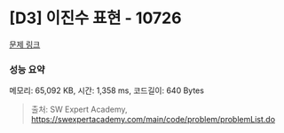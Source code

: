 # [D3] 이진수 표현 - 10726 

[문제 링크](https://swexpertacademy.com/main/code/problem/problemDetail.do?contestProbId=AXRSXf_a9qsDFAXS) 

### 성능 요약

메모리: 65,092 KB, 시간: 1,358 ms, 코드길이: 640 Bytes



> 출처: SW Expert Academy, https://swexpertacademy.com/main/code/problem/problemList.do